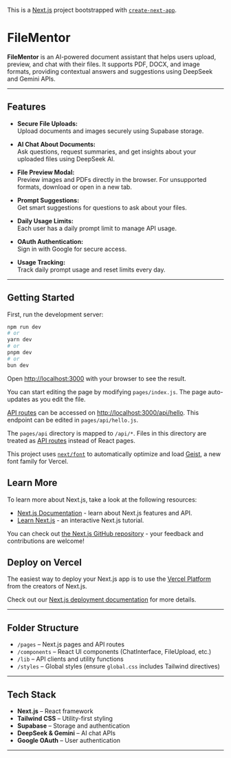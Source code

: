 This is a [Next.js](https://nextjs.org) project bootstrapped with [`create-next-app`](https://nextjs.org/docs/pages/api-reference/create-next-app).

# FileMentor

**FileMentor** is an AI-powered document assistant that helps users upload, preview, and chat with their files. It supports PDF, DOCX, and image formats, providing contextual answers and suggestions using DeepSeek and Gemini APIs.

---

## Features

- **Secure File Uploads:**  
  Upload documents and images securely using Supabase storage.

- **AI Chat About Documents:**  
  Ask questions, request summaries, and get insights about your uploaded files using DeepSeek AI.

- **File Preview Modal:**  
  Preview images and PDFs directly in the browser. For unsupported formats, download or open in a new tab.

- **Prompt Suggestions:**  
  Get smart suggestions for questions to ask about your files.

- **Daily Usage Limits:**  
  Each user has a daily prompt limit to manage API usage.

- **OAuth Authentication:**  
  Sign in with Google for secure access.

- **Usage Tracking:**  
  Track daily prompt usage and reset limits every day.

---

## Getting Started

First, run the development server:

```bash
npm run dev
# or
yarn dev
# or
pnpm dev
# or
bun dev
```

Open [http://localhost:3000](http://localhost:3000) with your browser to see the result.

You can start editing the page by modifying `pages/index.js`. The page auto-updates as you edit the file.

[API routes](https://nextjs.org/docs/pages/building-your-application/routing/api-routes) can be accessed on [http://localhost:3000/api/hello](http://localhost:3000/api/hello). This endpoint can be edited in `pages/api/hello.js`.

The `pages/api` directory is mapped to `/api/*`. Files in this directory are treated as [API routes](https://nextjs.org/docs/pages/building-your-application/routing/api-routes) instead of React pages.

This project uses [`next/font`](https://nextjs.org/docs/pages/building-your-application/optimizing/fonts) to automatically optimize and load [Geist](https://vercel.com/font), a new font family for Vercel.

## Learn More

To learn more about Next.js, take a look at the following resources:

- [Next.js Documentation](https://nextjs.org/docs) - learn about Next.js features and API.
- [Learn Next.js](https://nextjs.org/learn-pages-router) - an interactive Next.js tutorial.

You can check out [the Next.js GitHub repository](https://github.com/vercel/next.js) - your feedback and contributions are welcome!

## Deploy on Vercel

The easiest way to deploy your Next.js app is to use the [Vercel Platform](https://vercel.com/new?utm_medium=default-template&filter=next.js&utm_source=create-next-app&utm_campaign=create-next-app-readme) from the creators of Next.js.

Check out our [Next.js deployment documentation](https://nextjs.org/docs/pages/building-your-application/deploying) for more details.

---

## Folder Structure

- `/pages` – Next.js pages and API routes
- `/components` – React UI components (ChatInterface, FileUpload, etc.)
- `/lib` – API clients and utility functions
- `/styles` – Global styles (ensure `global.css` includes Tailwind directives)

---

## Tech Stack

- **Next.js** – React framework
- **Tailwind CSS** – Utility-first styling
- **Supabase** – Storage and authentication
- **DeepSeek & Gemini** – AI chat APIs
- **Google OAuth** – User authentication

---

